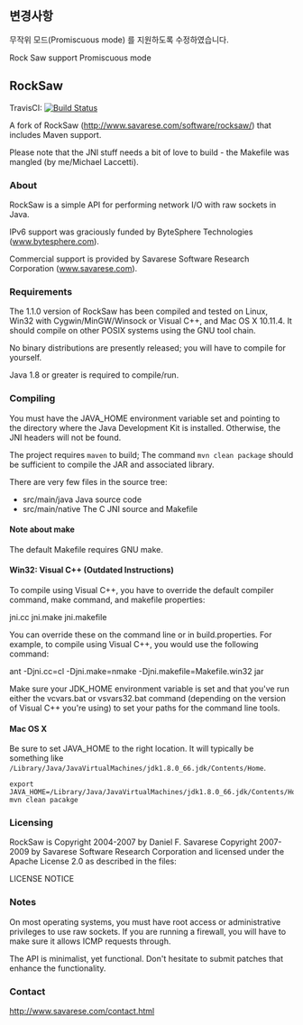 ## 변경사항

무작위 모드(Promiscuous mode) 를 지원하도록 수정하였습니다.

Rock Saw support Promiscuous mode

## RockSaw

TravisCI: [![Build Status](https://travis-ci.org/mlaccetti/rocksaw.png?branch=master)](https://travis-ci.org/mlaccetti/rocksaw)

A fork of RockSaw (http://www.savarese.com/software/rocksaw/) that includes Maven support.

Please note that the JNI stuff needs a bit of love to build - the Makefile was mangled (by me/Michael Laccetti).

### About

RockSaw is a simple API for performing network I/O with raw
sockets in Java.

IPv6 support was graciously funded by ByteSphere Technologies
(www.bytesphere.com).

Commercial support is provided by Savarese Software Research
Corporation (www.savarese.com).

### Requirements

The 1.1.0 version of RockSaw has been compiled and tested on Linux,
Win32 with Cygwin/MinGW/Winsock or Visual C++, and Mac OS X 10.11.4. It
should compile on other POSIX systems using the GNU tool chain.

No binary distributions are presently released; you will have to compile
for yourself.

Java 1.8 or greater is required to compile/run.

### Compiling

You must have the JAVA_HOME environment variable set and pointing to
the directory where the Java Development Kit is installed.  Otherwise,
the JNI headers will not be found.

The project requires `maven` to build; The command `mvn clean package`
should be sufficient to compile the JAR and associated library.

There are very few files in the source tree:

  - src/main/java Java source code
  - src/main/native The C JNI source and Makefile

#### Note about make

The default Makefile requires GNU make.

#### Win32: Visual C++ (Outdated Instructions)

To compile using Visual C++, you have to override the default
compiler command, make command, and makefile properties:

  jni.cc
  jni.make
  jni.makefile

You can override these on the command line or in build.properties.
For example, to compile using Visual C++, you would use the
following command:

  ant -Djni.cc=cl -Djni.make=nmake -Djni.makefile=Makefile.win32 jar

Make sure your JDK_HOME environment variable is set and that
you've run either the vcvars.bat or vsvars32.bat command
(depending on the version of Visual C++ you're using) to set
your paths for the command line tools.

#### Mac OS X

Be sure to set JAVA_HOME to the right location. It will typically be
something like
`/Library/Java/JavaVirtualMachines/jdk1.8.0_66.jdk/Contents/Home`.

  ```
  export JAVA_HOME=/Library/Java/JavaVirtualMachines/jdk1.8.0_66.jdk/Contents/Home
  mvn clean pacakge
  ```

### Licensing

RockSaw is
  Copyright 2004-2007 by Daniel F. Savarese
  Copyright 2007-2009 by Savarese Software Research Corporation
and licensed under the Apache License 2.0 as described in the files:

  LICENSE
  NOTICE

### Notes

On most operating systems, you must have root access or administrative
privileges to use raw sockets.  If you are running a firewall, you will have to make sure it allows ICMP requests through.

The API is minimalist, yet functional. Don't hesitate to submit patches
that enhance the functionality.


### Contact

http://www.savarese.com/contact.html
